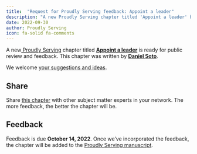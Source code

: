```yaml
---
title:  "Request for Proudly Serving feedback: Appoint a leader"
description: "A new Proudly Serving chapter titled 'Appoint a leader' by Daniel Soto is ready for public review and feedback."
date: 2022-09-30
author: Proudly Serving
icon: fa-solid fa-comments
---
```


A new[ Proudly Serving](/) chapter titled **[Appoint a leader](/contents/appoint-a-leader)** is ready for public review and feedback. This chapter was written by **[Daniel Soto](/contributors/daniel-soto)**.

We welcome [your suggestions and ideas](/contents/appoint-a-leader).

## Share

Share [this chapter](/contents/appoint-a-leader) with other subject matter experts in your network. The more feedback, the better the chapter will be.

## Feedback

Feedback is due **October 14, 2022**. Once we’ve incorporated the feedback, the chapter will be added to the [Proudly Serving manuscript](/manuscript/).
